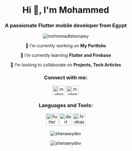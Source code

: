 <h1 align="center">Hi 👋, I'm Mohammed</h1>
<h3 align="center">A passionate Flutter mobile developer from Egypt</h3>

<p align="center"> <img src="https://komarev.com/ghpvc/?username=mohmmedlshenawy&label=Profile%20views&color=0e75b6&style=flat" alt="mohmmedlshenawy" /> </p>
<center>
<p align="center">🔭 I’m currently working on <strong>My Portfolio</strong></p>
<p align="center">🌱 I’m currently learning <strong>Flutter and Firebase</strong></p>
<p align="center">👯 I’m looking to collaborate on <strong>Projects, Tech Articles</strong></p>

<h3 align="center">Connect with me:</h3>
<p align="center">
  <a href="https://twitter.com/mohmmedlshenawy" target="blank"><img align="center" src="https://raw.githubusercontent.com/rahuldkjain/github-profile-readme-generator/master/src/images/icons/Social/twitter.svg" alt="mohmmedlshenawy" height="30" width="40" /></a>
    <a href="https://instagram.com/mohmmedlshenawy" target="blank"><img align="center" src="https://raw.githubusercontent.com/rahuldkjain/github-profile-readme-generator/master/src/images/icons/Social/instagram.svg" alt="mohmmedlshenawy" height="30" width="40" /></a>
</p>
</center>

<h3 align="center">Languages and Tools:</h3>
<p align="center">
  <a href="https://flutter.dev" target="_blank" rel="noreferrer"><img src="https://www.vectorlogo.zone/logos/flutterio/flutterio-icon.svg" alt="flutter" width="40" height="40" /></a>
  <a href="https://dart.dev" target="_blank" rel="noreferrer"><img src="https://www.vectorlogo.zone/logos/dartlang/dartlang-icon.svg" alt="dart" width="40" height="40" /></a>
  <a href="https://firebase.google.com/" target="_blank" rel="noreferrer"><img src="https://www.vectorlogo.zone/logos/firebase/firebase-icon.svg" alt="firebase" width="40" height="40" /></a>
</p>

<p align="center"><img src="https://github-readme-stats.vercel.app/api/top-langs?username=mohmmedlshenawy&show_icons=true&locale=en&layout=compact" alt="shenawydev" /></p>

<p align="center"><img src="https://github-readme-stats.vercel.app/api?username=mohmmedlshenawy&show_icons=true&locale=en" alt="shenawydev" /></p>

